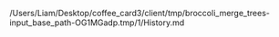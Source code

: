 /Users/Liam/Desktop/coffee_card3/client/tmp/broccoli_merge_trees-input_base_path-OG1MGadp.tmp/1/History.md